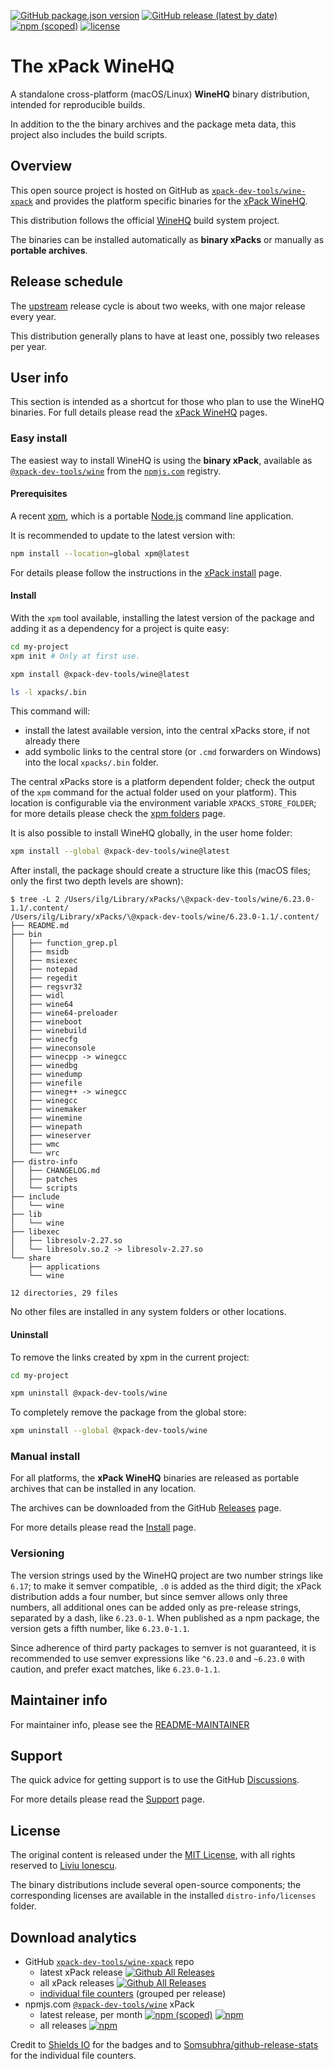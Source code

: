 
[![GitHub package.json version](https://img.shields.io/github/package-json/v/xpack-dev-tools/wine-xpack)](https://github.com/xpack-dev-tools/wine-xpack/blob/xpack/package.json)
[![GitHub release (latest by date)](https://img.shields.io/github/v/release/xpack-dev-tools/wine-xpack)](https://github.com/xpack-dev-tools/wine-xpack/releases/)
[![npm (scoped)](https://img.shields.io/npm/v/@xpack-dev-tools/wine.svg?color=blue)](https://www.npmjs.com/package/@xpack-dev-tools/wine/)
[![license](https://img.shields.io/github/license/xpack-dev-tools/wine-xpack)](https://github.com/xpack-dev-tools/wine-xpack/blob/xpack/LICENSE)

# The xPack WineHQ

A standalone cross-platform (macOS/Linux) **WineHQ**
binary distribution, intended for reproducible builds.

In addition to the the binary archives and the package meta data,
this project also includes the build scripts.

## Overview

This open source project is hosted on GitHub as
[`xpack-dev-tools/wine-xpack`](https://github.com/xpack-dev-tools/wine-xpack)
and provides the platform specific binaries for the
[xPack WineHQ](https://xpack.github.io/wine/).

This distribution follows the official [WineHQ](http://www.winehq.org)
build system project.

The binaries can be installed automatically as **binary xPacks** or manually as
**portable archives**.

## Release schedule

The [upstream](https://dl.winehq.org/wine/source/) release cycle is about
two weeks, with one major release every year.

This distribution generally plans to have at least one,
possibly two releases per year.

## User info

This section is intended as a shortcut for those who plan
to use the WineHQ binaries. For full details please read the
[xPack WineHQ](https://xpack.github.io/wine/) pages.

### Easy install

The easiest way to install WineHQ is using the **binary xPack**, available as
[`@xpack-dev-tools/wine`](https://www.npmjs.com/package/@xpack-dev-tools/wine)
from the [`npmjs.com`](https://www.npmjs.com) registry.

#### Prerequisites

A recent [xpm](https://xpack.github.io/xpm/),
which is a portable [Node.js](https://nodejs.org/) command line application.

It is recommended to update to the latest version with:

```sh
npm install --location=global xpm@latest
```

For details please follow the instructions in the
[xPack install](https://xpack.github.io/install/) page.

#### Install

With the `xpm` tool available, installing
the latest version of the package and adding it as
a dependency for a project is quite easy:

```sh
cd my-project
xpm init # Only at first use.

xpm install @xpack-dev-tools/wine@latest

ls -l xpacks/.bin
```

This command will:

- install the latest available version,
into the central xPacks store, if not already there
- add symbolic links to the central store
(or `.cmd` forwarders on Windows) into
the local `xpacks/.bin` folder.

The central xPacks store is a platform dependent
folder; check the output of the `xpm` command for the actual
folder used on your platform).
This location is configurable via the environment variable
`XPACKS_STORE_FOLDER`; for more details please check the
[xpm folders](https://xpack.github.io/xpm/folders/) page.

It is also possible to install WineHQ globally, in the user home folder:

```sh
xpm install --global @xpack-dev-tools/wine@latest
```

After install, the package should create a structure like this (macOS files;
only the first two depth levels are shown):

```console
$ tree -L 2 /Users/ilg/Library/xPacks/\@xpack-dev-tools/wine/6.23.0-1.1/.content/
/Users/ilg/Library/xPacks/\@xpack-dev-tools/wine/6.23.0-1.1/.content/
├── README.md
├── bin
│   ├── function_grep.pl
│   ├── msidb
│   ├── msiexec
│   ├── notepad
│   ├── regedit
│   ├── regsvr32
│   ├── widl
│   ├── wine64
│   ├── wine64-preloader
│   ├── wineboot
│   ├── winebuild
│   ├── winecfg
│   ├── wineconsole
│   ├── winecpp -> winegcc
│   ├── winedbg
│   ├── winedump
│   ├── winefile
│   ├── wineg++ -> winegcc
│   ├── winegcc
│   ├── winemaker
│   ├── winemine
│   ├── winepath
│   ├── wineserver
│   ├── wmc
│   └── wrc
├── distro-info
│   ├── CHANGELOG.md
│   ├── patches
│   └── scripts
├── include
│   └── wine
├── lib
│   └── wine
├── libexec
│   ├── libresolv-2.27.so
│   └── libresolv.so.2 -> libresolv-2.27.so
└── share
    ├── applications
    └── wine

12 directories, 29 files
```

No other files are installed in any system folders or other locations.

#### Uninstall

To remove the links created by xpm in the current project:

```sh
cd my-project

xpm uninstall @xpack-dev-tools/wine
```

To completely remove the package from the global store:

```sh
xpm uninstall --global @xpack-dev-tools/wine
```

### Manual install

For all platforms, the **xPack WineHQ**
binaries are released as portable
archives that can be installed in any location.

The archives can be downloaded from the
GitHub [Releases](https://github.com/xpack-dev-tools/wine-xpack/releases/)
page.

For more details please read the
[Install](https://xpack.github.io/wine/install/) page.

### Versioning

The version strings used by the WineHQ project are two number strings
like `6.17`; to make it semver compatible, `.0` is added as the third digit;
the xPack distribution adds a four number,
but since semver allows only three numbers, all additional ones can
be added only as pre-release strings, separated by a dash,
like `6.23.0-1`. When published as a npm package, the version gets
a fifth number, like `6.23.0-1.1`.

Since adherence of third party packages to semver is not guaranteed,
it is recommended to use semver expressions like `^6.23.0` and `~6.23.0`
with caution, and prefer exact matches, like `6.23.0-1.1`.

## Maintainer info

For maintainer info, please see the
[README-MAINTAINER](https://github.com/xpack-dev-tools/wine-xpack/blob/xpack/README-MAINTAINER.md)

## Support

The quick advice for getting support is to use the GitHub
[Discussions](https://github.com/xpack-dev-tools/wine-xpack/discussions/).

For more details please read the
[Support](https://xpack.github.io/wine/support/) page.

## License

The original content is released under the
[MIT License](https://opensource.org/licenses/MIT), with all rights
reserved to [Liviu Ionescu](https://github.com/ilg-ul/).

The binary distributions include several open-source components; the
corresponding licenses are available in the installed
`distro-info/licenses` folder.

## Download analytics

- GitHub [`xpack-dev-tools/wine-xpack`](https://github.com/xpack-dev-tools/wine-xpack/) repo
  - latest xPack release
[![Github All Releases](https://img.shields.io/github/downloads/xpack-dev-tools/wine-xpack/latest/total.svg)](https://github.com/xpack-dev-tools/wine-xpack/releases/)
  - all xPack releases [![Github All Releases](https://img.shields.io/github/downloads/xpack-dev-tools/wine-xpack/total.svg)](https://github.com/xpack-dev-tools/wine-xpack/releases/)
  - [individual file counters](https://somsubhra.github.io/github-release-stats/?username=xpack-dev-tools&repository=wine-xpack) (grouped per release)
- npmjs.com [`@xpack-dev-tools/wine`](https://www.npmjs.com/package/@xpack-dev-tools/wine/) xPack
  - latest release, per month
[![npm (scoped)](https://img.shields.io/npm/v/@xpack-dev-tools/wine.svg)](https://www.npmjs.com/package/@xpack-dev-tools/wine/)
[![npm](https://img.shields.io/npm/dm/@xpack-dev-tools/wine.svg)](https://www.npmjs.com/package/@xpack-dev-tools/wine/)
  - all releases [![npm](https://img.shields.io/npm/dt/@xpack-dev-tools/wine.svg)](https://www.npmjs.com/package/@xpack-dev-tools/wine/)

Credit to [Shields IO](https://shields.io) for the badges and to
[Somsubhra/github-release-stats](https://github.com/Somsubhra/github-release-stats)
for the individual file counters.
